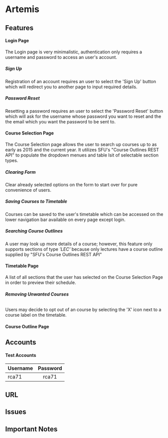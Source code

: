 Artemis
======

## Features

#### Login Page

The Login page is very minimalistic, authentication only requires a username and password to access an user's account.

##### **Sign Up**

Registration of an account requires an user to select the 'Sign Up' button which will redirect you to another page to input required details.

##### **Password Reset**

Resetting a password requires an user to select the 'Password Reset' button which will ask for the username whose password you want to reset
and the the email which you want the password to be sent to.

#### Course Selection Page

The Course Selection page allows the user to search up courses up to as early as 2015 and the current year. It utilizes SFU's "Course Outlines REST API"
to populate the dropdown menues and table lsit of selectable section types. 

##### **Clearing Form** 

Clear already selected options on the form to start over for pure convenience of users.

##### **Saving Courses to Timetable**

Courses can be saved to the user's timetable which can be accessed on the lower navigation bar available on every page except login.

##### **Searching Course Outlines**

A user may look up more details of a course; however, this feature only supports sections of type *'LEC'* because only lectures have a course outline supplied
by "SFU's Course Outlines REST API"

#### Timetable Page

A list of all sections that the user has selected on the Course Selection Page in order to preview their schedule.

###### **Removing Unwanted Courses**

Users may decide to opt out of an course by selecting the 'X' icon next to a course label on the timetable.

#### Course Outline Page

## Accounts

#### Test Accounts

| Username        | Password    |
| ------------- |:-------------:| 
| rca71    | rca71 | 

 

## URL

## Issues

## Important Notes

